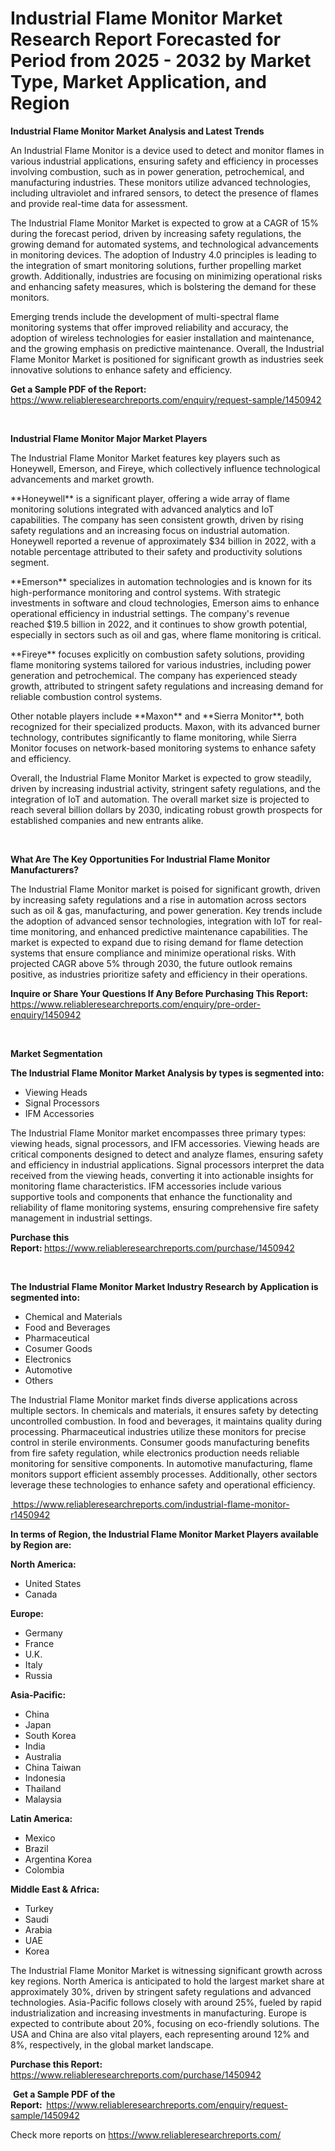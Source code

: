 <p><h1>Industrial Flame Monitor Market Research Report Forecasted for Period from 2025 -  2032 by Market Type, Market Application, and Region</h1></p><p><strong>Industrial Flame Monitor Market Analysis and Latest Trends</strong></p>
<p><p>An Industrial Flame Monitor is a device used to detect and monitor flames in various industrial applications, ensuring safety and efficiency in processes involving combustion, such as in power generation, petrochemical, and manufacturing industries. These monitors utilize advanced technologies, including ultraviolet and infrared sensors, to detect the presence of flames and provide real-time data for assessment.</p><p>The Industrial Flame Monitor Market is expected to grow at a CAGR of 15% during the forecast period, driven by increasing safety regulations, the growing demand for automated systems, and technological advancements in monitoring devices. The adoption of Industry 4.0 principles is leading to the integration of smart monitoring solutions, further propelling market growth. Additionally, industries are focusing on minimizing operational risks and enhancing safety measures, which is bolstering the demand for these monitors.</p><p>Emerging trends include the development of multi-spectral flame monitoring systems that offer improved reliability and accuracy, the adoption of wireless technologies for easier installation and maintenance, and the growing emphasis on predictive maintenance. Overall, the Industrial Flame Monitor Market is positioned for significant growth as industries seek innovative solutions to enhance safety and efficiency.</p></p>
<p><strong>Get a Sample PDF of the Report:&nbsp;</strong> <a href="https://www.reliableresearchreports.com/enquiry/request-sample/1450942?utm_campaign=2296&utm_medium=2&utm_source=Github&utm_content=ia&utm_term=27022025&utm_id=industrial-flame-monitor">https://www.reliableresearchreports.com/enquiry/request-sample/1450942</a></p>
<p>&nbsp;</p>
<p><strong>Industrial Flame Monitor Major Market Players</strong></p>
<p><p>The Industrial Flame Monitor Market features key players such as Honeywell, Emerson, and Fireye, which collectively influence technological advancements and market growth.</p><p>**Honeywell** is a significant player, offering a wide array of flame monitoring solutions integrated with advanced analytics and IoT capabilities. The company has seen consistent growth, driven by rising safety regulations and an increasing focus on industrial automation. Honeywell reported a revenue of approximately $34 billion in 2022, with a notable percentage attributed to their safety and productivity solutions segment.</p><p>**Emerson** specializes in automation technologies and is known for its high-performance monitoring and control systems. With strategic investments in software and cloud technologies, Emerson aims to enhance operational efficiency in industrial settings. The company's revenue reached $19.5 billion in 2022, and it continues to show growth potential, especially in sectors such as oil and gas, where flame monitoring is critical.</p><p>**Fireye** focuses explicitly on combustion safety solutions, providing flame monitoring systems tailored for various industries, including power generation and petrochemical. The company has experienced steady growth, attributed to stringent safety regulations and increasing demand for reliable combustion control systems.</p><p>Other notable players include **Maxon** and **Sierra Monitor**, both recognized for their specialized products. Maxon, with its advanced burner technology, contributes significantly to flame monitoring, while Sierra Monitor focuses on network-based monitoring systems to enhance safety and efficiency. </p><p>Overall, the Industrial Flame Monitor Market is expected to grow steadily, driven by increasing industrial activity, stringent safety regulations, and the integration of IoT and automation. The overall market size is projected to reach several billion dollars by 2030, indicating robust growth prospects for established companies and new entrants alike.</p></p>
<p>&nbsp;</p>
<p><strong>What Are The Key Opportunities For Industrial Flame Monitor Manufacturers?</strong></p>
<p><p>The Industrial Flame Monitor market is poised for significant growth, driven by increasing safety regulations and a rise in automation across sectors such as oil & gas, manufacturing, and power generation. Key trends include the adoption of advanced sensor technologies, integration with IoT for real-time monitoring, and enhanced predictive maintenance capabilities. The market is expected to expand due to rising demand for flame detection systems that ensure compliance and minimize operational risks. With projected CAGR above 5% through 2030, the future outlook remains positive, as industries prioritize safety and efficiency in their operations.</p></p>
<p><strong>Inquire or Share Your Questions If Any Before Purchasing This Report:</strong> <a href="https://www.reliableresearchreports.com/enquiry/pre-order-enquiry/1450942?utm_campaign=2296&utm_medium=2&utm_source=Github&utm_content=ia&utm_term=27022025&utm_id=industrial-flame-monitor">https://www.reliableresearchreports.com/enquiry/pre-order-enquiry/1450942</a></p>
<p>&nbsp;</p>
<p><strong>Market Segmentation</strong></p>
<p><strong>The Industrial Flame Monitor Market Analysis by types is segmented into:</strong></p>
<p><ul><li>Viewing Heads</li><li>Signal Processors</li><li>IFM Accessories</li></ul></p>
<p><p>The Industrial Flame Monitor market encompasses three primary types: viewing heads, signal processors, and IFM accessories. Viewing heads are critical components designed to detect and analyze flames, ensuring safety and efficiency in industrial applications. Signal processors interpret the data received from the viewing heads, converting it into actionable insights for monitoring flame characteristics. IFM accessories include various supportive tools and components that enhance the functionality and reliability of flame monitoring systems, ensuring comprehensive fire safety management in industrial settings.</p></p>
<p><strong>Purchase this Report:&nbsp;</strong><a href="https://www.reliableresearchreports.com/purchase/1450942?utm_campaign=2296&utm_medium=2&utm_source=Github&utm_content=ia&utm_term=27022025&utm_id=industrial-flame-monitor">https://www.reliableresearchreports.com/purchase/1450942</a></p>
<p>&nbsp;</p>
<p><strong>The Industrial Flame Monitor Market Industry Research by Application is segmented into:</strong></p>
<p><ul><li>Chemical and Materials</li><li>Food and Beverages</li><li>Pharmaceutical</li><li>Cosumer Goods</li><li>Electronics</li><li>Automotive</li><li>Others</li></ul></p>
<p><p>The Industrial Flame Monitor market finds diverse applications across multiple sectors. In chemicals and materials, it ensures safety by detecting uncontrolled combustion. In food and beverages, it maintains quality during processing. Pharmaceutical industries utilize these monitors for precise control in sterile environments. Consumer goods manufacturing benefits from fire safety regulation, while electronics production needs reliable monitoring for sensitive components. In automotive manufacturing, flame monitors support efficient assembly processes. Additionally, other sectors leverage these technologies to enhance safety and operational efficiency.</p></p>
<p><a href="https://www.reliableresearchreports.com/industrial-flame-monitor-r1450942?utm_campaign=2296&utm_medium=2&utm_source=Github&utm_content=ia&utm_term=27022025&utm_id=industrial-flame-monitor">&nbsp;https://www.reliableresearchreports.com/industrial-flame-monitor-r1450942</a></p>
<p><strong>In terms of Region, the Industrial Flame Monitor Market Players available by Region are:</strong></p>
<p>
    <p> <strong> North America: </strong>
        <ul>
            <li>United States</li>
            <li>Canada</li>
        </ul>
        </p> 
    <p> <strong> Europe: </strong>
        <ul>
            <li>Germany</li>
            <li>France</li>
            <li>U.K.</li>
            <li>Italy</li>
            <li>Russia</li>
        </ul>
        </p> 
    <p> <strong> Asia-Pacific: </strong>
        <ul>
            <li>China</li>
            <li>Japan</li>
            <li>South Korea</li>
            <li>India</li>
            <li>Australia</li>
            <li>China Taiwan</li>
            <li>Indonesia</li>
            <li>Thailand</li>
            <li>Malaysia</li>
        </ul>
        </p> 
    <p> <strong> Latin America: </strong>
        <ul>
            <li>Mexico</li>
            <li>Brazil</li>
            <li>Argentina Korea</li>
            <li>Colombia</li>
        </ul>
        </p> 
    <p> <strong> Middle East & Africa: </strong>
        <ul>
            <li>Turkey</li>
            <li>Saudi</li>
            <li>Arabia</li>
            <li>UAE</li>
            <li>Korea</li>
        </ul>
    </p>
    </p>
<p><p>The Industrial Flame Monitor Market is witnessing significant growth across key regions. North America is anticipated to hold the largest market share at approximately 30%, driven by stringent safety regulations and advanced technologies. Asia-Pacific follows closely with around 25%, fueled by rapid industrialization and increasing investments in manufacturing. Europe is expected to contribute about 20%, focusing on eco-friendly solutions. The USA and China are also vital players, each representing around 12% and 8%, respectively, in the global market landscape.</p></p>
<p><strong>Purchase this Report: </strong><a href="https://www.reliableresearchreports.com/purchase/1450942?utm_campaign=2296&utm_medium=2&utm_source=Github&utm_content=ia&utm_term=27022025&utm_id=industrial-flame-monitor">https://www.reliableresearchreports.com/purchase/1450942</a></p>
<p>&nbsp;<strong>Get a Sample PDF of the Report:&nbsp;&nbsp;</strong><a href="https://www.reliableresearchreports.com/enquiry/request-sample/1450942?utm_campaign=2296&utm_medium=2&utm_source=Github&utm_content=ia&utm_term=27022025&utm_id=industrial-flame-monitor">https://www.reliableresearchreports.com/enquiry/request-sample/1450942</a></p>
<p><strong></strong></p>
<p>Check more reports on <a href="https://www.reliableresearchreports.com/?utm_campaign=2296&utm_medium=2&utm_source=Github&utm_content=ia&utm_term=27022025&utm_id=industrial-flame-monitor">https://www.reliableresearchreports.com/</a></p>